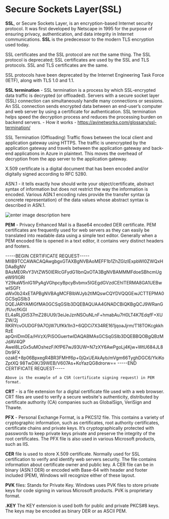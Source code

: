 # Secure Sockets Layer(SSL)

**SSL**, or Secure Sockets Layer, is an encryption-based Internet security protocol. It was first developed by Netscape in 1995 for the purpose of ensuring privacy, authentication, and data integrity in Internet communications. **SSL** is the predecessor to the modern TLS encryption used today.

SSL certificates and the SSL protocol are not the same thing. The SSL protocol is deprecated; SSL certificates are used by the SSL and TLS protocols. SSL and TLS certificates are the same.

SSL protocols have been deprecated by the Internet Engineering Task Force (IETF), along with TLS 1.0 and 1.1.


**SSL termination** - SSL termination is a process by which SSL-encrypted data traffic is decrypted (or offloaded). Servers with a secure socket layer (SSL) connection can simultaneously handle many connections or sessions. An SSL connection sends encrypted data between an end-user’s computer and web server by using a certificate for authentication. SSL termination helps speed the decryption process and reduces the processing burden on backend servers. - How it works - https://avinetworks.com/glossary/ssl-termination/

SSL Termination (Offloading) Traffic flows between the local client and application gateway using HTTPS. The traffic is unencrypted by the application gateway and travels between the application gateway and back-end applications in Azure in plaintext. This moves the overhead of decryption from the app server to the application gateway.

X.509 certificate is a digital document that has been encoded and/or digitally signed according to RFC 5280.

ASN.1 - it tells  exactly how  should write your object/certificate,  abstract syntax of information but does not restrict the way the information is encoded. Various ASN.1 encoding rules provide the transfer syntax (a concrete representation) of the data values whose abstract syntax is described in ASN.1.

![enter image description here](https://www.tutorialsteacher.com/Content/images/https/ssl-certificate-format.png)

**PEM** - Privacy Enhanced Mail is a Base64 encoded DER certificate.  PEM certificates are frequently used for web servers as they can easily be translated into readable data using a simple text editor.  Generally when a PEM encoded file is opened in a text editor, it contains very distinct headers and footers.

-----BEGIN CERTIFICATE REQUEST-----
MIIB9TCCAWACAQAwgbgxGTAXBgNVBAoMEFF1b1ZhZGlzIExpbWl0ZWQxHDAaBgNV
BAsME0RvY3VtZW50IERlcGFydG1lbnQxOTA3BgNVBAMMMFdoeSBhcmUgeW91IGRl
Y29kaW5nIG1lPyAgVGhpcyBpcyBvbmx5IGEgdGVzdCEhITERMA8GA1UEBwwISGFt
aWx0b24xETAPBgNVBAgMCFBlbWJyb2tlMQswCQYDVQQGEwJCTTEPMA0GCSqGSIb3
DQEJARYAMIGfMA0GCSqGSIb3DQEBAQUAA4GNADCBiQKBgQCJ9WRanG/fUvcfKiGl
EL4aRLjGt537mZ28UU9/3eiJeJznNSOuNLnF+hmabAu7H0LT4K7EdqfF+XUZW/2j
RKRYcvOUDGF9A7OjW7UfKk1In3+6QDCi7X34RE161jqoaJjrm/T18TOKcgkkhRzE
apQnIDm0Ea/HVzX/PiSOGuertwIDAQABMAsGCSqGSIb3DQEBBQOBgQBzMJdAV4QP
Awel8LzGx5uMOshezF/KfP67wJ93UW+N7zXY6AwPgoLj4Kjw+WtU684JL8Dtr9FX
ozakE+8p06BpxegR4BR3FMHf6p+0jQxUEAkAyb/mVgm66TyghDGC6/YkiKoZptXQ
98TwDIK/39WEB/V607As+KoYazQG8drorw==
-----END CERTIFICATE REQUEST-----

	Above is the example of a CSR (certificate signing request) in PEM format.

**CRT** - is a file extension for a digital certificate file used with a web browser. CRT files are used to verify a secure website's authenticity, distributed by certificate authority (CA) companies such as GlobalSign, VeriSign and Thawte.

**PFX** - Personal Exchange Format, is a PKCS12 file. This contains a variety of cryptographic information, such as certificates, root authority certificates, certificate chains and private keys. It’s cryptographically protected with passwords to keep private keys private and preserve the integrity of the root certificates. The PFX file is also used in various Microsoft products, such as IIS.

**CER** file is used to store X.509 certificate. Normally used for SSL certification to verify and identify web servers security. The file contains information about certificate owner and public key. A CER file can be in binary (ASN.1 DER) or encoded with Base-64 with header and footer included (PEM), Windows will recognize either of these layout.


**PVK** files: Stands for Private Key. Windows uses PVK files to store private keys for code signing in various Microsoft products. PVK is proprietary format.


**.KEY**  The KEY extension is used both for public and private PKCS#8 keys. The keys may be encoded as binary DER or as ASCII PEM.
